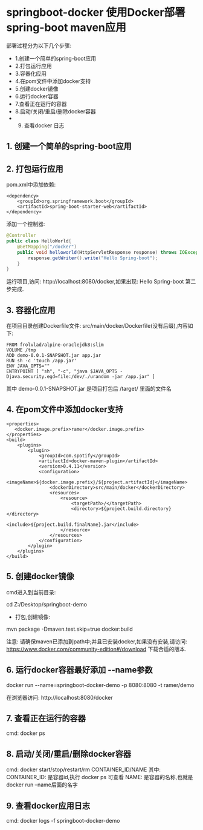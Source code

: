 # springboot-docker 使用Docker部署 spring-boot maven应用

部署过程分为以下几个步骤:

* 1.创建一个简单的spring-boot应用
* 2.打包运行应用
* 3.容器化应用
* 4.在pom文件中添加docker支持
* 5.创建docker镜像
* 6.运行docker容器
* 7.查看正在运行的容器
* 8.启动/关闭/重启/删除docker容器
* 9. 查看docker 日志

## 1. 创建一个简单的spring-boot应用



## 2. 打包运行应用
pom.xml中添加依赖:
```maven
<dependency>
    <groupId>org.springframework.boot</groupId>
    <artifactId>spring-boot-starter-web</artifactId>
</dependency>
```
添加一个控制器:
```java
@Controller
public class HelloWorld{
    @GetMapping("/docker")
    public void helloworld(HttpServletResponse response) throws IOException {
        response.getWriter().write("Hello Spring-boot");
    }
}
```

运行项目,访问: http://localhost:8080/docker,如果出现: Hello Spring-boot 第二步完成.

## 3. 容器化应用
在项目目录创建Dockerfile文件: src/main/docker/Dockerfile(没有后缀),内容如下:

```
FROM frolvlad/alpine-oraclejdk8:slim
VOLUME /tmp
ADD demo-0.0.1-SNAPSHOT.jar app.jar
RUN sh -c 'touch /app.jar'
ENV JAVA_OPTS=""
ENTRYPOINT [ "sh", "-c", "java $JAVA_OPTS -Djava.security.egd=file:/dev/./urandom -jar /app.jar" ]
```
其中 demo-0.0.1-SNAPSHOT.jar 是项目打包后 /target/ 里面的文件名

## 4. 在pom文件中添加docker支持
```maven
<properties>
   <docker.image.prefix>ramer</docker.image.prefix>
</properties>
<build>
    <plugins>
        <plugin>
            <groupId>com.spotify</groupId>
            <artifactId>docker-maven-plugin</artifactId>
            <version>0.4.11</version>
            <configuration>
                <imageName>${docker.image.prefix}/${project.artifactId}</imageName>
                <dockerDirectory>src/main/docker</dockerDirectory>
                <resources>
                    <resource>
                        <targetPath>/</targetPath>
                        <directory>${project.build.directory}</directory>
                        <include>${project.build.finalName}.jar</include>
                    </resource>
                </resources>
            </configuration>
        </plugin>
    </plugins>
</build>
```
## 5. 创建docker镜像
cmd进入到当前目录:

cd Z:/Desktop/springboot-demo

* 打包,创建镜像:

mvn package -Dmaven.test.skip=true docker:build

注意: 请确保maven已添加到path中;并且已安装docker,如果没有安装,请访问: https://www.docker.com/community-edition#/download 下载合适的版本.

## 6. 运行docker容器最好添加 --name参数

docker run --name=springboot-docker-demo -p 8080:8080 -t ramer/demo

在浏览器访问: http://localhost:8080/docker

## 7. 查看正在运行的容器
cmd: docker ps

## 8. 启动/关闭/重启/删除docker容器

cmd: docker start/stop/restart/rm CONTAINER_ID/NAME 
其中: 
CONTAINER_ID: 是容器id,执行 docker ps 可查看 
NAME: 是容器的名称,也就是docker run –name后面的名字

## 9. 查看docker应用日志

cmd: docker logs -f springboot-docker-demo
